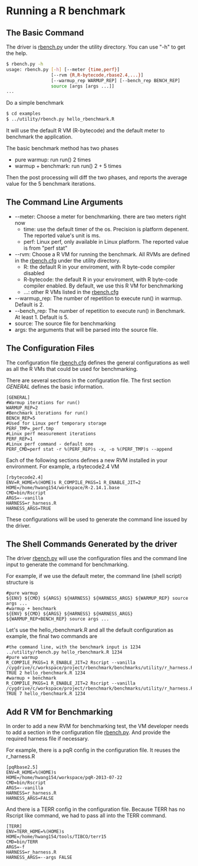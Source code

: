 # Running a R benchmark

## The Basic Command

The driver is [rbench.py](../utility/rbench.py) under the utility directory. You can use "-h" to get the help.
```bash
$ rbench.py -h
usage: rbench.py [-h] [--meter {time,perf}]
                 [--rvm {R,R-bytecode,rbase2.4,...}]
                 [--warmup_rep WARMUP_REP] [--bench_rep BENCH_REP]
                 source [args [args ...]]
...
```

Do a simple benchmark
```bash
$ cd examples
$ ../utility/rbench.py hello_rbenchmark.R
```

It will use the default R VM (R-bytecode) and the default meter to benchmark the application. 

The basic benchmark method has two phases
- pure warmup: run run() 2 times
- warmup + benchmark: run run() 2 + 5 times

Then the post processing will diff the two phases, and reports the average value for the 5 benchmark iterations.

## The Command Line Arguments

- --meter: Choose a meter for benchmarking. there are two meters right now
  + time: use the default timer of the os. Precision is platform depenent. The reported value's unit is ms.
  + perf: Linux perf, only available in Linux platform. The reported value is from "perf stat"
- --rvm: Choose a R VM for running the benchmark. All RVMs are defined in the [rbench.cfg](../utility/rbench.cfg) under the utility directory.
  + R: the default R in your enviroment, with R byte-code compiler disabled
  + R-bytecode: the default R in your enviroment, with R byte-code compiler enabled. By default, we use this R VM for benchmarking
  + ...: other R VMs listed in the [rbench.cfg](../utility/rbench.cfg)
- --warmup_rep: The number of repetition to execute run() in warmup. Default is 2.
- --bench_rep: The number of repetition to execute run() in Benchmark. At least 1. Default is 5.
- source: The source file for benchmarking
- args: the arguments that will be parsed into the source file.

## The Configuration Files

The configuration file [rbench.cfg](../utility/rbench.cfg) defines the general configurations as well as all the R VMs that could be used for benchmarking.

There are several sections in the configuration file. The first section _GENERAL_ defines the basic information.
```
[GENERAL]
#Warmup iterations for run()
WARMUP_REP=2
#Benchmark iterations for run()
BENCH_REP=5
#Used for Linux perf temporary storage
PERF_TMP=_perf.tmp
#Linux perf measurement iterations
PERF_REP=1
#Linux perf command - default one
PERF_CMD=perf stat -r %(PERF_REP)s -x, -o %(PERF_TMP)s --append
```

Each of the following sections defines a new RVM installed in your environment. For example, a rbytecode2.4 VM
```
[rbytecode2.4]
ENV=R_HOME=%(HOME)s R_COMPILE_PKGS=1 R_ENABLE_JIT=2
HOME=/home/hwang154/workspace/R-2.14.1.base
CMD=bin/Rscript
ARGS=--vanilla
HARNESS=r_harness.R
HARNESS_ARGS=TRUE
```

These configurations will be used to generate the command line issued by the driver.

## The Shell Commands Generated by the driver
The driver [rbench.py](../utility/rbench.py) will use the configuration files and the command line input to generate the command for benchmarking.

For example, if we use the default meter, the command line (shell script) structure is
```
#pure warmup
${ENV} ${CMD} ${ARGS} ${HARNESS} ${HARNESS_ARGS} ${WARMUP_REP} source args ...
#warmup + benchmark
${ENV} ${CMD} ${ARGS} ${HARNESS} ${HARNESS_ARGS} ${WARMUP_REP+BENCH_REP} source args ...
```

Let's use the hello_rbenchmark.R and all the default configuration as example, the final two commands are
```
#the command line, with the benchmark input is 1234
../utility/rbench.py hello_rbenchmark.R 1234
#pure warmup
R_COMPILE_PKGS=1 R_ENABLE_JIT=2 Rscript --vanilla /cygdrive/c/workspace/project/rbenchmark/benchmarks/utility/r_harness.R TRUE 2 hello_rbenchmark.R 1234
#warmup + benchmark
R_COMPILE_PKGS=1 R_ENABLE_JIT=2 Rscript --vanilla /cygdrive/c/workspace/project/rbenchmark/benchmarks/utility/r_harness.R TRUE 7 hello_rbenchmark.R 1234
```

## Add R VM for Benchmarking

In order to add a new RVM for benchmarking test, the VM developer needs to add a section in the configuration file [rbench.py](../utility/rbench.py).
And provide the required harness file if necessary.

For example, there is a pqR config in the configuration file. It reuses the r_harness.R
```
[pqRbase2.5]
ENV=R_HOME=%(HOME)s
HOME=/home/hwang154/workspace/pqR-2013-07-22
CMD=bin/Rscript
ARGS=--vanilla
HARNESS=r_harness.R
HARNESS_ARGS=FALSE
```

And there is a TERR config in the configuration file. Because TERR has no Rscript like command, we had to pass all into the TERR command.
```
[TERR]
ENV=TERR_HOME=%(HOME)s
HOME=/home/hwang154/tools/TIBCO/terr15
CMD=bin/TERR
ARGS=-f
HARNESS=r_harness.R
HARNESS_ARGS=--args FALSE
```
